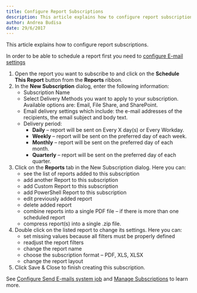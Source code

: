 ```yaml
---
title: Configure Report Subscriptions
description: This article explains how to configure report subscriptions.
author: Andrea Budisa
date: 29/6/2017
---
```

This article explains how to configure report subscriptions. 

In order to be able to schedule a report first you need to [configure E-mail settings](#internal/get-to-know-syskit-monitor/backstage-screen/configuration/options)

1. Open the report you want to subscribe to and click on the **Schedule This Report** button from the **Reports** ribbon.
1. In the **New Subscription** dialog, enter the following information:
   * Subscription Name
   * Select Delivery Methods you want to apply to your subscription. Available options are: Email, File Share, and SharePoint.
   * Email delivery settings which include: the e-mail addresses of the recipients, the email subject and body text.
   * Delivery period:
       - **Daily** – report will be sent on Every X day(s) or Every Workday.
       - **Weekly** – report will be sent on the preferred day of each week.
       - **Monthly** – report will be sent on the preferred day of each month.
       - **Quarterly** – report will be sent on the preferred day of each quarter.
1. Click on the **Reports** tab in the New Subscription dialog. Here you can:
    * see the list of reports added to this subscription
    * add another Report to this subscription
    * add Custom Report to this subscription
    * add PowerShell Report to this subscription
    * edit previously added report
    * delete added report
    * combine reports into a single PDF file – if there is more than one scheduled report
    * compress report(s) into a single .zip file.
1. Double click on the listed report to change its settings. Here you can:
    * set missing values because all filters must be properly defined
    * readjust the report filters
    * change the report name
    * choose the subscription format – PDF, XLS, XLSX
    * change the report layout
1. Click Save & Close to finish creating this subscription.

See [Configure Send E-mails system job](#internal/get-to-know-syskit-monitor/backstage-screen/configuration/options) and [Manage Subscriptions](#internal/get-to-know-syskit-monitor/backstage-screen/manage-data-gathering) to learn more.